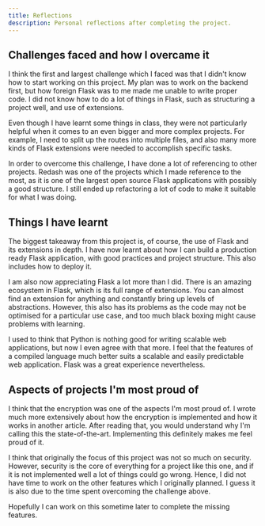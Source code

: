 ```yaml
---
title: Reflections
description: Personal reflections after completing the project.
---
```


## Challenges faced and how I overcame it

I think the first and largest challenge which I faced was that I didn't know how to start working on
this project. My plan was to work on the backend first, but how foreign Flask was to me made me
unable to write proper code. I did not know how to do a lot of things in Flask, such as structuring
a project well, and use of extensions.

Even though I have learnt some things in class, they were not particularly helpful when it comes to
an even bigger and more complex projects. For example, I need to split up the routes into multiple
files, and also many more kinds of Flask extensions were needed to accomplish specific tasks.

In order to overcome this challenge, I have done a lot of referencing to other projects. Redash was
one of the projects which I made reference to the most, as it is one of the largest open source
Flask applications with possibly a good structure. I still ended up refactoring a lot of code to
make it suitable for what I was doing.

## Things I have learnt

The biggest takeaway from this project is, of course, the use of Flask and its extensions in depth.
I have now learnt about how I can build a production ready Flask application, with good practices
and project structure. This also includes how to deploy it.

I am also now appreciating Flask a lot more than I did. There is an amazing ecosystem in Flask,
which is its full range of extensions. You can almost find an extension for anything and constantly
bring up levels of abstractions. However, this also has its problems as the code may not be
optimised for a particular use case, and too much black boxing might cause problems with learning.

I used to think that Python is nothing good for writing scalable web applications, but now I even
agree with that more. I feel that the features of a compiled language much better suits a scalable
and easily predictable web application. Flask was a great experience nevertheless.

## Aspects of projects I'm most proud of

I think that the encryption was one of the aspects I'm most proud of. I wrote much more extensively
about how the encryption is implemented and how it works in another article. After reading that, you
would understand why I'm calling this the state-of-the-art. Implementing this definitely makes me
feel proud of it.

I think that originally the focus of this project was not so much on security. However, security
is the core of everything for a project like this one, and if it is not implemented well a lot of
things could go wrong. Hence, I did not have time to work on the other features which I originally
planned. I guess it is also due to the time spent overcoming the challenge above.

Hopefully I can work on this sometime later to complete the missing features.
